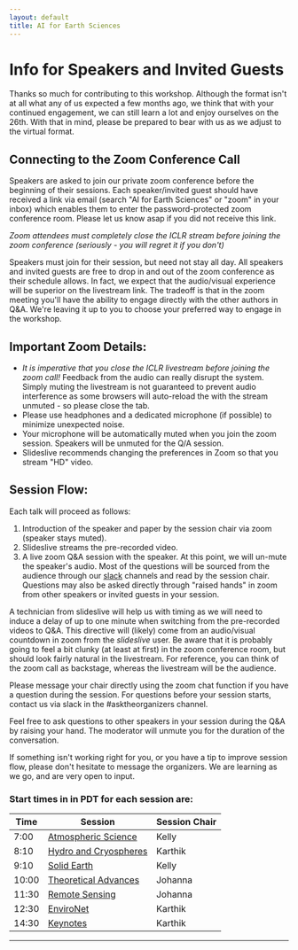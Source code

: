 ```yaml
---
layout: default
title: AI for Earth Sciences
---
```


# Info for Speakers and Invited Guests

Thanks so much for contributing to this workshop. Although the format isn't at all what any of us expected a few months ago,  we think that with your continued engagement, we can still learn a lot and enjoy ourselves on the 26th. With that in mind, please be prepared to bear with us as we adjust to the virtual format.  

## Connecting to the Zoom Conference Call  

Speakers are asked to join our private zoom conference before the beginning of their sessions.  Each speaker/invited guest should have received a link via email (search "AI for Earth Sciences" or "zoom" in your inbox) which enables them to enter the password-protected zoom conference room. Please let us know asap if you did not receive this link.  

*Zoom attendees must completely close the ICLR stream before joining the zoom conference (seriously - you will regret it if you don't)*

Speakers must join for their session, but need not stay all day. All speakers and invited guests are free to drop in and out of the zoom conference as their schedule allows. In fact, we expect that the audio/visual experience will be superior on the livestream link. The tradeoff is that in the zoom meeting you'll have the ability to engage directly with the other authors in Q&A. We're leaving it up to you to choose your preferred way to engage in the workshop. 

## Important Zoom Details:   

- *It is imperative that you close the ICLR livestream before joining the zoom call!* Feedback from the audio can really disrupt the system. Simply muting the livestream is not guaranteed to prevent audio interference as some browsers will auto-reload the with the stream unmuted - so please close the tab. 
- Please use headphones and a dedicated microphone (if possible) to minimize unexpected noise. 
- Your microphone will be automatically muted when you join the zoom session. Speakers will be unmuted for the Q/A session.  
-  Slideslive recommends changing the preferences in Zoom so that you stream "HD" video. 

## Session Flow:  

Each talk will proceed as follows:  

1) Introduction of the speaker and paper by the session chair via zoom (speaker stays muted).  
2) Slideslive streams the pre-recorded video.     
3) A live zoom Q&A session with the speaker. At this point, we will un-mute the speaker's audio. Most of the questions will be sourced from the audience through our [slack](https://join.slack.com/t/ai4earth/shared_invite/zt-e30wpddc-lVNgNthtO_HYQOmR0Id~yQ) channels and read by the session chair. Questions may also be asked directly through "raised hands" in zoom from other speakers or invited guests in your session.  

A technician from slideslive will help us with timing as we will need to induce a delay of up to one minute when switching from the pre-recorded videos to Q&A. This directive will (likely) come from an audio/visual countdown in zoom from the *slideslive* user. Be aware that it is probably going to feel a bit clunky (at least at first) in the zoom conference room, but should look fairly natural in the livestream. For reference, you can think of the zoom call as backstage, whereas the livestream will be the audience.    

Please message your chair directly using the zoom chat function if you have a question during the session. For questions before your session starts, contact us via slack in the #asktheorganizers channel. 

Feel free to ask questions to other speakers in your session during the Q&A by raising your hand. The moderator will unmute you for the duration of the conversation.

If something isn't working right for you, or you have a tip to improve session flow, please don't hesitate to message the organizers. We are learning as we go, and are very open to input. 

### Start times in in PDT for each session are:  

| Time | Session | Session Chair |  
| --- | --- | --- |  
| 7:00 | [Atmospheric Science](http://ai4earthscience.github.io/iclr-2020-workshop/#atmospheric-science) | Kelly |   
| 8:10 | [Hydro and Cryospheres](http://ai4earthscience.github.io/iclr-2020-workshop/#hydro-and-cryospheres) | Karthik |   
| 9:10 | [Solid Earth](http://ai4earthscience.github.io/iclr-2020-workshop/#solid-earth) | Kelly |   
| 10:00 | [Theoretical Advances](http://ai4earthscience.github.io/iclr-2020-workshop/#theoretical-advances) | Johanna |   
| 11:30 | [Remote Sensing](http://ai4earthscience.github.io/iclr-2020-workshop/#remote-sensing) | Johanna |    
| 12:30 | [EnviroNet](http://ai4earthscience.github.io/iclr-2020-workshop/#environet) | Karthik |   
| 14:30 | [Keynotes](http://ai4earthscience.github.io/iclr-2020-workshop/#keynotes) | Karthik |  

---

